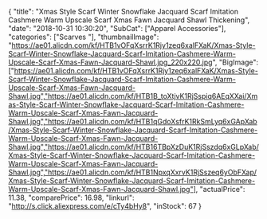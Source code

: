 {
	"title": "Xmas Style Scarf Winter Snowflake Jacquard Scarf Imitation Cashmere Warm Upscale Scarf Xmas Fawn Jacquard Shawl Thickening",
	"date": "2018-10-31 10:30:20",
	"SubCat": ["Apparel Accessories"],
	"categories": ["Scarves "],
	"thumbnailImage": "https://ae01.alicdn.com/kf/HTB1vOFqXsrrK1Rjy1zeq6xalFXaK/Xmas-Style-Scarf-Winter-Snowflake-Jacquard-Scarf-Imitation-Cashmere-Warm-Upscale-Scarf-Xmas-Fawn-Jacquard-Shawl.jpg_220x220.jpg",
	"BigImage": ["https://ae01.alicdn.com/kf/HTB1vOFqXsrrK1Rjy1zeq6xalFXaK/Xmas-Style-Scarf-Winter-Snowflake-Jacquard-Scarf-Imitation-Cashmere-Warm-Upscale-Scarf-Xmas-Fawn-Jacquard-Shawl.jpg","https://ae01.alicdn.com/kf/HTB1B_toXtjvK1RjSspiq6AEqXXai/Xmas-Style-Scarf-Winter-Snowflake-Jacquard-Scarf-Imitation-Cashmere-Warm-Upscale-Scarf-Xmas-Fawn-Jacquard-Shawl.jpg","https://ae01.alicdn.com/kf/HTB1qGdoXsfrK1RkSmLyq6xGApXab/Xmas-Style-Scarf-Winter-Snowflake-Jacquard-Scarf-Imitation-Cashmere-Warm-Upscale-Scarf-Xmas-Fawn-Jacquard-Shawl.jpg","https://ae01.alicdn.com/kf/HTB16TBpXzDuK1RjSszdq6xGLpXab/Xmas-Style-Scarf-Winter-Snowflake-Jacquard-Scarf-Imitation-Cashmere-Warm-Upscale-Scarf-Xmas-Fawn-Jacquard-Shawl.jpg","https://ae01.alicdn.com/kf/HTB1NpxqXxrvK1RjSszeq6yObFXap/Xmas-Style-Scarf-Winter-Snowflake-Jacquard-Scarf-Imitation-Cashmere-Warm-Upscale-Scarf-Xmas-Fawn-Jacquard-Shawl.jpg"],
	"actualPrice": 11.38,
	"comparePrice": 16.98,
	"linkurl": "http://s.click.aliexpress.com/e/cTy4bHy8",
	"inStock": 67
}
